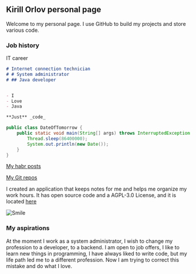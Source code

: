 ## Kirill Orlov personal page

Welcome to my personal page. I use GitHub to build my projects and store various code.

### Job history

IT career

```markdown
# Internet connection technician
# # System administrator
# ## Java developer


- I
- Love
- Java

**Just** _code_ 
```
```java
public class DateOfTomorrow {
    public static void main(String[] args) throws InterruptedException {
        Thread.sleep(86400000);
        System.out.println(new Date());
    }
}
```

[My habr posts](https://habr.com/ru/users/setaniel/posts)

[My Git repos](https://github.com/setaniel) 

I created an application that keeps notes for me and helps me organize my work hours. It has open source code and a AGPL-3.0 License, and it is located [here](https://github.com/setaniel/timeShift.git)


![Smile](https://s8.hostingkartinok.com/uploads/images/2020/08/f6f880dda69a527f7d49b92c838913d7.jpg)



### My aspirations

At the moment I work as a system administrator, I wish to change my profession to a developer, to a backend. I am open to job offers, I like to learn new things in programming, I have always liked to write code, but my life path led me to a different profession. Now I am trying to correct this mistake and do what I love.
